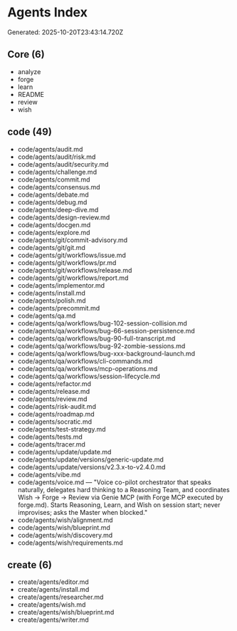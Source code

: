 # Agents Index
Generated: 2025-10-20T23:43:14.720Z

## Core (6)
- analyze
- forge
- learn
- README
- review
- wish

## code (49)
- code/agents/audit.md
- code/agents/audit/risk.md
- code/agents/audit/security.md
- code/agents/challenge.md
- code/agents/commit.md
- code/agents/consensus.md
- code/agents/debate.md
- code/agents/debug.md
- code/agents/deep-dive.md
- code/agents/design-review.md
- code/agents/docgen.md
- code/agents/explore.md
- code/agents/git/commit-advisory.md
- code/agents/git/git.md
- code/agents/git/workflows/issue.md
- code/agents/git/workflows/pr.md
- code/agents/git/workflows/release.md
- code/agents/git/workflows/report.md
- code/agents/implementor.md
- code/agents/install.md
- code/agents/polish.md
- code/agents/precommit.md
- code/agents/qa.md
- code/agents/qa/workflows/bug-102-session-collision.md
- code/agents/qa/workflows/bug-66-session-persistence.md
- code/agents/qa/workflows/bug-90-full-transcript.md
- code/agents/qa/workflows/bug-92-zombie-sessions.md
- code/agents/qa/workflows/bug-xxx-background-launch.md
- code/agents/qa/workflows/cli-commands.md
- code/agents/qa/workflows/mcp-operations.md
- code/agents/qa/workflows/session-lifecycle.md
- code/agents/refactor.md
- code/agents/release.md
- code/agents/review.md
- code/agents/risk-audit.md
- code/agents/roadmap.md
- code/agents/socratic.md
- code/agents/test-strategy.md
- code/agents/tests.md
- code/agents/tracer.md
- code/agents/update/update.md
- code/agents/update/versions/generic-update.md
- code/agents/update/versions/v2.3.x-to-v2.4.0.md
- code/agents/vibe.md
- code/agents/voice.md — "Voice co-pilot orchestrator that speaks naturally, delegates hard thinking to a Reasoning Team, and coordinates Wish → Forge → Review via Genie MCP (with Forge MCP executed by forge.md). Starts Reasoning, Learn, and Wish on session start; never improvises; asks the Master when blocked."
- code/agents/wish/alignment.md
- code/agents/wish/blueprint.md
- code/agents/wish/discovery.md
- code/agents/wish/requirements.md

## create (6)
- create/agents/editor.md
- create/agents/install.md
- create/agents/researcher.md
- create/agents/wish.md
- create/agents/wish/blueprint.md
- create/agents/writer.md
